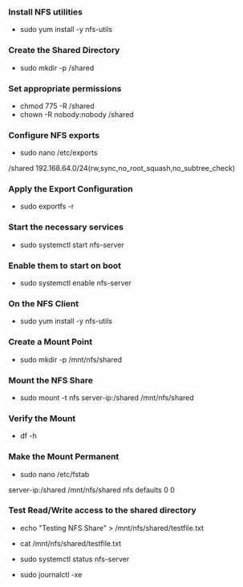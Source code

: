 ### Install NFS utilities

- sudo yum install -y nfs-utils

### Create the Shared Directory

- sudo mkdir -p /shared

### Set appropriate permissions

- chmod 775 -R /shared
- chown -R nobody:nobody /shared

### Configure NFS exports

- sudo nano /etc/exports

/shared 192.168.64.0/24(rw,sync,no_root_squash,no_subtree_check)

### Apply the Export Configuration

- sudo exportfs -r

### Start the necessary services

- sudo systemctl start nfs-server

### Enable them to start on boot

- sudo systemctl enable nfs-server

### On the NFS Client

- sudo yum install -y nfs-utils

### Create a Mount Point

- sudo mkdir -p /mnt/nfs/shared

### Mount the NFS Share

- sudo mount -t nfs server-ip:/shared /mnt/nfs/shared

### Verify the Mount

- df -h

### Make the Mount Permanent

- sudo nano /etc/fstab

server-ip:/shared /mnt/nfs/shared nfs defaults 0 0

### Test Read/Write access to the shared directory

- echo "Testing NFS Share" > /mnt/nfs/shared/testfile.txt
- cat /mnt/nfs/shared/testfile.txt

- sudo systemctl status nfs-server
- sudo journalctl -xe
